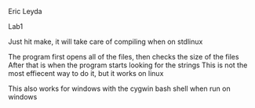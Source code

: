 Eric Leyda

Lab1

Just hit make, it will take care of compiling when on stdlinux

The program first opens all of the files, then checks the size of the files
After that is when the program starts looking for the strings
This is not the most effiecent way to do it, but it works on linux

This also works for windows with the cygwin bash shell when run on windows

